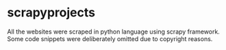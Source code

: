 scrapyprojects
==============
All the websites were scraped in python language using scrapy framework. Some code snippets were deliberately omitted due to copyright reasons.
